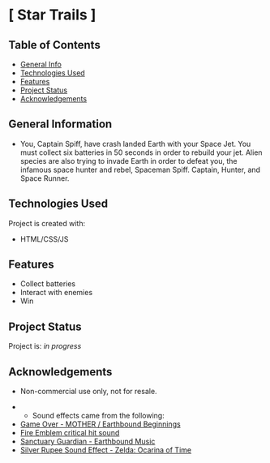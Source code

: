 # [ Star Trails ]

## Table of Contents

- [General Info](#general-information)
- [Technologies Used](#technologies-used)
- [Features](#features)
- [Project Status](#project-status)
- [Acknowledgements](#acknowledgements)

## General Information

- You, Captain Spiff, have crash landed Earth with your Space Jet. You must collect six batteries in 50 seconds in order to rebuild your jet. Alien species are also trying to invade Earth in order to defeat you, the infamous space hunter and rebel, Spaceman Spiff. Captain, Hunter, and Space Runner.   

## Technologies Used

Project is created with:

- HTML/CSS/JS

## Features

- Collect batteries
- Interact with enemies
- Win

## Project Status

Project is: _in progress_

## Acknowledgements

- Non-commercial use only, not for resale.

* - Sound effects came from the following:
* [Game Over - MOTHER / Earthbound Beginnings](https://www.youtube.com/watch?v=ZY8r2YG-S-s)
* [Fire Emblem critical hit sound](https://youtu.be/z43hHLsKqaA)
* [Sanctuary Guardian - Earthbound Music](https://www.youtube.com/watch?v=6M-NkQAo-3E)
* [Silver Rupee Sound Effect - Zelda: Ocarina of Time](https://youtu.be/MEmVoyxkWyk)
